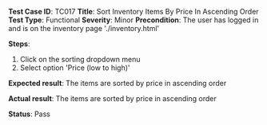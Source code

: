 **Test Case ID**: TC017
**Title**: Sort Inventory Items By Price In Ascending Order
**Test Type**: Functional
**Severity**: Minor
**Precondition**: The user has logged in and is on the inventory page './inventory.html'

**Steps**:
1. Click on the sorting dropdown menu
2. Select option 'Price (low to high)'

**Expected result**: The items are sorted by price in ascending order

**Actual result**: The items are sorted by price in ascending order

**Status**: Pass